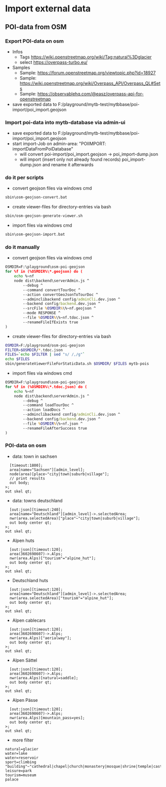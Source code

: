 # Import external data

## POI-data from OSM

### Export POI-data on osm
- Infos
    - Tags https://wiki.openstreetmap.org/wiki/Tag:natural%3Dglacier
    - select https://overpass-turbo.eu/
- Samples
    - Sample: https://forum.openstreetmap.org/viewtopic.php?id=18927
    - Sample: https://wiki.openstreetmap.org/wiki/Overpass_API/Overpass_QL#Sets
    - Sample: https://observablehq.com/@easz/overpass-api-for-openstreetmap
- save exported data to F:/playground/mytb-test/mytbbase/poi-import/poi_import.geojson 

### Import poi-data into mytb-database via admin-ui
- save exported data to F:/playground/mytb-test/mytbbase/poi-import/poi_import.geojson
- start import-Job on admin-area: "POIIMPORT: importDataFromPoiDatabase"
  - will convert poi-import/poi_import.geojson -> poi_import-dump.json
  - will import (insert only not already found records) poi_import-dump.json and rename it afterwards

### do it per scripts
- convert geojson files via windows cmd
```cmd
sbin\osm-geojson-convert.bat
```
- create viewer-files for directory-entries via bash
```bash
sbin/osm-geojson-generate-viewer.sh
```
- import files via windows cmd
```cmd
sbin\osm-geojson-import.bat
```

### do it manually
- convert geojson files via windows cmd
```cmd
OSMDIR=F:\playground\osm-poi-geojson
for %f in (%OSMDIR%\*.geojson) do (
    echo %~nf
    node dist\backend\serverAdmin.js ^
        --debug ^
        --command convertTourDoc ^
        --action convertGeoJsonToTourDoc ^
        --adminclibackend config/adminCli.dev.json ^
        --backend config/backend.dev.json ^
        --srcFile %OSMDIR%\%~nf.geojson ^
        --mode RESPONSE ^
        --file %OSMDIR%\%~nf.tdoc.json ^
        --renameFileIfExists true
)
```
- create viewer-files for directory-entries via bash
```bash
OSMDIR=F:/playground/osm-poi-geojson
FILTER=$OSMDIR/*.tdoc.json
FILES=`echo $FILTER | sed "s/ /,/g"`
echo $FILES
sbin/generateViewerFileForStaticData.sh $OSMDIR/ $FILES mytb-pois
```
- import files via windows cmd
```cmd
OSMDIR=F:\playground\osm-poi-geojson
for %f in (%OSMDIR%\*.tdoc.json) do (
    echo %~nf
    node dist\backend\serverAdmin.js ^
        --debug ^
        --command loadTourDoc ^
        --action loadDocs ^
        --adminclibackend config/adminCli.dev.json ^
        --backend config/backend.dev.json ^
        --file %OSMDIR%\%~nf.json ^
        --renameFileAfterSuccess true
)
```

### POI-data on osm
- data: town in sachsen
```
  [timeout:1800];
  area[name="Sachsen"][admin_level];
  node(area)[place~"city|town|suburb|village"];
  // print results
  out body;
>;
out skel qt;
```
- data: towns deutschland
```
  [out:json][timeout:240];
  area[name="Deutschland"][admin_level]->.selectedArea;
  nwr(area.selectedArea)["place"~"city|town|suburb|village"];
  out body center qt;
>;
out skel qt;
```
- Alpen huts
```
  [out:json][timeout:120];
  area(3602698607)->.Alps;
  nwr(area.Alps)["tourism"="alpine_hut"];
  out body center qt;
>;
out skel qt;
```
- Deutschland huts
```
  [out:json][timeout:120];
  area[name="Deutschland"][admin_level]->.selectedArea;
  nwr(area.selectedArea)["tourism"="alpine_hut"];
  out body center qt;
>;
out skel qt;
```
- Alpen cablecars
```
  [out:json][timeout:120];
  area(3602698607)->.Alps;
  nwr(area.Alps)["aerialway"];
  out body center qt;
>;
out skel qt;
```
- Alpen Sättel
```
  [out:json][timeout:120];
  area(3602698607)->.Alps;
  nwr(area.Alps)[natural=saddle];
  out body center qt;
>;
out skel qt;
```
- Alpen Pässe
```
  [out:json][timeout:120];
  area(3602698607)->.Alps;
  nwr(area.Alps)[mountain_pass=yes];
  out body center qt;
>;
out skel qt;
```
- more filter
```
natural=glacier
water=lake
water=reservoir
sport=climbing
"building"~"cathedral|chapel|church|monastery|mosque|shrine|temple|castle|ruins"
leisure=park
tourism=museum
palace
```
